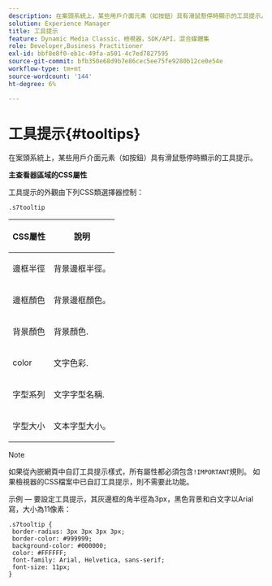 ```yaml
---
description: 在案頭系統上，某些用戶介面元素（如按鈕）具有滑鼠懸停時顯示的工具提示。
solution: Experience Manager
title: 工具提示
feature: Dynamic Media Classic，檢視器，SDK/API，混合媒體集
role: Developer,Business Practitioner
exl-id: bbf8e8f0-eb1c-49fa-a501-4c7ed7827595
source-git-commit: bfb350e68d9b7e86cec5ee75fe9280b12ce0e54e
workflow-type: tm+mt
source-wordcount: '144'
ht-degree: 6%

---
```


# 工具提示{#tooltips}

在案頭系統上，某些用戶介面元素（如按鈕）具有滑鼠懸停時顯示的工具提示。

<!--<a id="section_061E550C1C1D4DB2BD663A898895B38C"></a>-->

**主查看器區域的CSS屬性**

工具提示的外觀由下列CSS類選擇器控制：

```
.s7tooltip
```

<table id="table_94EE3F5BBE4547C0B4943471CEE7EDE4"> 
 <thead> 
  <tr> 
   <th colname="col1" class="entry"> <p> CSS屬性 </p> </th> 
   <th colname="col2" class="entry"> <p>說明 </p> </th> 
  </tr> 
 </thead>
 <tbody> 
  <tr> 
   <td colname="col1"> <p> <span class="codeph"> 邊框半徑  </span> </p> </td> 
   <td colname="col2"> <p> 背景邊框半徑。 </p> </td> 
  </tr> 
  <tr> 
   <td colname="col1"> <p> <span class="codeph"> 邊框顏色  </span> </p> </td> 
   <td colname="col2"> <p> 背景邊框顏色。 </p> </td> 
  </tr> 
  <tr> 
   <td colname="col1"> <p> <span class="codeph"> 背景顏色  </span> </p> </td> 
   <td colname="col2"> <p> 背景顏色. </p> </td> 
  </tr> 
  <tr> 
   <td colname="col1"> <p> <span class="codeph"> color </span> </p> </td> 
   <td colname="col2"> <p>文字色彩. </p> </td> 
  </tr> 
  <tr> 
   <td colname="col1"> <p> <span class="codeph"> 字型系列  </span> </p> </td> 
   <td colname="col2"> <p>文字字型名稱. </p> </td> 
  </tr> 
  <tr> 
   <td colname="col1"> <p> <span class="codeph"> 字型大小  </span> </p> </td> 
   <td colname="col2"> <p>文本字型大小。 </p> </td> 
  </tr> 
 </tbody> 
</table>

>[!NOTE]
>
>如果從內嵌網頁中自訂工具提示樣式，所有屬性都必須包含`!IMPORTANT`規則。 如果檢視器的CSS檔案中已自訂工具提示，則不需要此功能。

示例 — 要設定工具提示，其灰邊框的角半徑為3px，黑色背景和白文字以Arial寫，大小為11像素：

```
.s7tooltip { 
 border-radius: 3px 3px 3px 3px; 
 border-color: #999999; 
 background-color: #000000; 
 color: #FFFFFF; 
 font-family: Arial, Helvetica, sans-serif; 
 font-size: 11px; 
}
```
